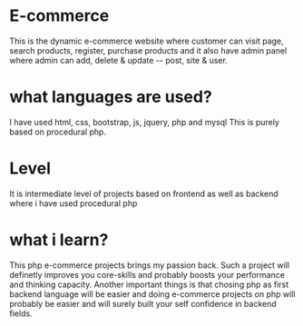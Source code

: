 # E-commerce
This is the dynamic e-commerce website where customer can visit page, search products, register, purchase products and it also have admin panel where admin can add, delete & update -- post, site &amp; user.

# what languages are used?
I have used html, css, bootstrap, js, jquery, php and mysql
This is purely based on procedural php.

# Level
It is intermediate level of projects based on frontend as well as backend where i have used procedural php 

# what i learn?
This php e-commerce projects brings my passion back. Such a project will definetly improves you core-skills and probably boosts your performance and thinking capacity.
Another important things is that chosing php as first backend language will be easier and doing e-commerce projects on php will probably be easier and will surely built your self confidence in backend fields.
